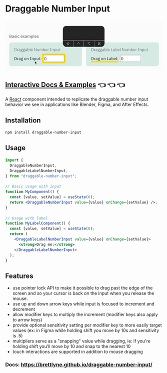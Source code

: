 # Draggable Number Input

![Draggable Number Input Preview](draggable-input-preview.gif)

## [Interactive Docs & Examples](https://brettlyne.github.io/draggable-number-input/) 👈 👈 👈

A [React](https://react.dev) component intended to replicate the draggable number input behavior
we see in applications like Blender, Figma, and After Effects.

## Installation

```bash
npm install draggable-number-input
```

## Usage

```jsx
import {
  DraggableNumberInput,
  DraggableLabelNumberInput,
} from "draggable-number-input";

// Basic usage with input
function MyComponent() {
  const [value, setValue] = useState(0);
  return <DraggableNumberInput value={value} onChange={setValue} />;
}

// Usage with label
function MyLabelComponent() {
  const [value, setValue] = useState(0);
  return (
    <DraggableLabelNumberInput value={value} onChange={setValue}>
      <strong>Drag me:</strong>
    </DraggableLabelNumberInput>
  );
}
```

## Features

- use pointer lock API to make it possible to drag past the edge of the screen and so your cursor is back on the input when you release the mouse.
- use up and down arrow keys while input is focused to increment and decrement
- allow modifier keys to multiply the increment (modifier keys also apply to arrow keys)
- provide optional sensitivity setting per modifier key to more easily target values (ex: in Figma while holding shift you move by 10s and sensitivity is .5)
- multipliers serve as a "snapping" value while dragging, ie: if you're holding shift you'll move by 10 and snap to the nearest 10
- touch interactions are supported in addition to mouse dragging

### Docs: https://brettlyne.github.io/draggable-number-input/
